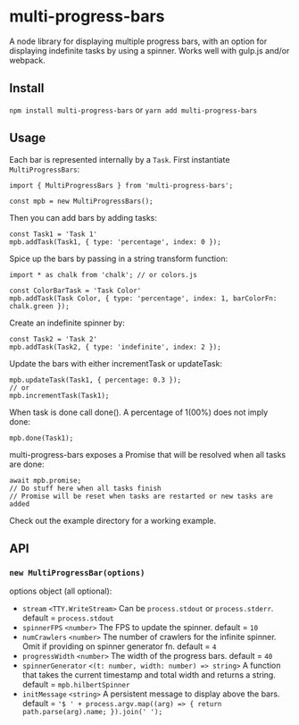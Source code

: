 # multi-progress-bars
A node library for displaying multiple progress bars, with an option for displaying indefinite tasks by using a spinner. Works well with gulp.js and/or webpack.

## Install
`npm install multi-progress-bars`
or
`yarn add multi-progress-bars`

## Usage
Each bar is represented internally by a `Task`. First instantiate `MultiProgressBars`:
```
import { MultiProgressBars } from 'multi-progress-bars';

const mpb = new MultiProgressBars();
```

Then you can add bars by adding tasks:
```
const Task1 = 'Task 1'
mpb.addTask(Task1, { type: 'percentage', index: 0 });
```

Spice up the bars by passing in a string transform function:
```
import * as chalk from 'chalk'; // or colors.js

const ColorBarTask = 'Task Color'
mpb.addTask(Task Color, { type: 'percentage', index: 1, barColorFn: chalk.green });
```

Create an indefinite spinner by:
```
const Task2 = 'Task 2'
mpb.addTask(Task2, { type: 'indefinite', index: 2 });
```

Update the bars with either incrementTask or updateTask:
```
mpb.updateTask(Task1, { percentage: 0.3 });
// or
mpb.incrementTask(Task1);
```

When task is done call done(). A percentage of 1(00%) does not imply done:
```
mpb.done(Task1);
```

multi-progress-bars exposes a Promise that will be resolved when all tasks are done:
```
await mpb.promise;
// Do stuff here when all tasks finish
// Promise will be reset when tasks are restarted or new tasks are added
```

Check out the example directory for a working example.

## API

### `new MultiProgressBar(options)`

options object (all optional):
 * `stream` `<TTY.WriteStream>` Can be `process.stdout` or `process.stderr`. default = `process.stdout`
 * `spinnerFPS` `<number>` The FPS to update the spinner. default = `10`
 * `numCrawlers` `<number>` The number of crawlers for the infinite spinner. Omit if providing on spinner generator fn. default = `4`
 * `progressWidth` `<number>` The width of the progress bars. default = `40`
 * `spinnerGenerator` `<(t: number, width: number) => string>` A function that takes the current timestamp and total width and returns a string. default = `mpb.hilbertSpinner`
 * `initMessage` `<string>` A persistent message to display above the bars. default = `'$ ' + process.argv.map((arg) => { return path.parse(arg).name; }).join(' ');`

